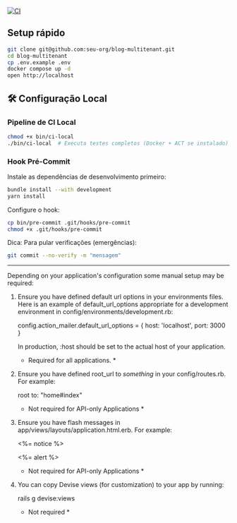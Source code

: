 [![CI](https://github.com/marcosrenatodev/blog-multitenant/actions/workflows/ci.yml/badge.svg)](https://github.com/marcosrenatodev/blog-multitenant/actions/workflows/ci.yml)
## Setup rápido

```bash
git clone git@github.com:seu-org/blog-multitenant.git
cd blog-multitenant
cp .env.example .env
docker compose up -d
open http://localhost
```
## 🛠️ Configuração Local

### Pipeline de CI Local

```bash
chmod +x bin/ci-local
./bin/ci-local  # Executa testes completos (Docker + ACT se instalado)
```
### Hook Pré-Commit
Instale as dependências de desenvolvimento primeiro:

```bash
bundle install --with development
yarn install
```
Configure o hook:

```bash
cp bin/pre-commit .git/hooks/pre-commit
chmod +x .git/hooks/pre-commit
```
Dica: Para pular verificações (emergências):

```bash
git commit --no-verify -m "mensagem"
```

---



Depending on your application's configuration some manual setup may be required:

  1. Ensure you have defined default url options in your environments files. Here
     is an example of default_url_options appropriate for a development environment
     in config/environments/development.rb:

       config.action_mailer.default_url_options = { host: 'localhost', port: 3000 }

     In production, :host should be set to the actual host of your application.

     * Required for all applications. *

  2. Ensure you have defined root_url to *something* in your config/routes.rb.
     For example:

       root to: "home#index"
     
     * Not required for API-only Applications *

  3. Ensure you have flash messages in app/views/layouts/application.html.erb.
     For example:

       <p class="notice"><%= notice %></p>
       <p class="alert"><%= alert %></p>

     * Not required for API-only Applications *

  4. You can copy Devise views (for customization) to your app by running:

       rails g devise:views
       
     * Not required *   